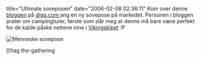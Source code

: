 title="Ultimate soveposen"
date="2006-02-08 02:36:11"
Kom over denne <a href="http://www.tranism.com/weblog/archives/2006/02/selkbag.html">bloggen</a> på <a href="http://digg.com">digg.com </a>ang en ny sovepose på markedet. Personen i bloggen prater om campingturer, første som slår meg at denne må bare være perfekt for de kalde påske nettene inne i <a href="http://gathering.org">Vikingskipet</a> :P

<img id="image241" alt="Menneske sovepose" src="http://pjatt.net/images/2006/02/selkbag_03.jpeg"  />

[[!tag  the-gathering
